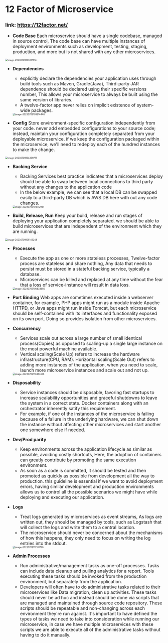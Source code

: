 # 12 Factor of Microservice

### link: https://12factor.net/

- **Code Base** Each microservice should have a single codebase, managed in source control, The code base can have multiple instances of deployment environments such as development, testing, staging, production, and more but is not shared with any other microservices.

<img src="C:\Users\t1551\AppData\Roaming\Typora\typora-user-images\image-20230709103317814.png" alt="image-20230709103317814" style="zoom: 50%;" />

- **Dependencies** 

  - explicitly declare the dependencies your application uses through build tools such as Maven, Gradle(Java), Third-party JAR dependence should be declared using their specific versions number, This allows your microservice to always be built using the same version of libraries.
  - A twelve-factor app never relies on implicit existence of system-wide packages.

  <img src="C:\Users\t1551\AppData\Roaming\Typora\typora-user-images\image-20230709103814448.png" alt="image-20230709103814448" style="zoom:50%;" />

- **Config** Store environment-specific configuration independently from your code. never add embedded configurations to your source code; instead, maintain your configuration completely separated from your deployable microservice. if we keep the configuration packaged within the microservice, we'll need to redeploy each of the hundred instances to make the change.

<img src="C:\Users\t1551\AppData\Roaming\Typora\typora-user-images\image-20230709104309771.png" alt="image-20230709104309771" style="zoom:50%;" />

- **Backing Service**

  - Backing Services best practice indicates that a microservices deploy should be able to swap between local connections to third party without any changes to the application code
  - In the below example, we can see that a local DB can be swapped easily to a third-party DB which is AWS DB here with out any code changes.

  <img src="C:\Users\t1551\AppData\Roaming\Typora\typora-user-images\image-20230709104712951.png" alt="image-20230709104712951" style="zoom:50%;" />

- **Build, Release, Run** Keep your build, release and run stages of deploying your application completely separated. we should be able to build microservices that are independent of the environment which they are running.

<img src="C:\Users\t1551\AppData\Roaming\Typora\typora-user-images\image-20230709105145248.png" alt="image-20230709105145248" style="zoom:50%;" />

- **Processes** 

  - Execute the app as one or more stateless processes, Twelve-factor process are stateless and share nothing, Any data that needs to persist must be stored in a stateful backing service, typically a database. 
  - Microservices can be killed and replaced at any time without the fear that a loss of service-instance will result in data loss.

  <img src="C:\Users\t1551\AppData\Roaming\Typora\typora-user-images\image-20230709105633550.png" alt="image-20230709105633550" style="zoom:50%;" />

- **Port Binding** Web apps are sometimes executed inside a webserver container, for example, PHP apps might run as a module inside Apache HTTPD, or Java apps might run inside Tomcat, but each microservice should be self-contained with its interfaces and functionality exposed on its own port. Doing so provides isolation from other microservices.

- **Concurrency**

  - Services scale out across a large number of small identical process(Copies) as opposed to scaling-up a single large instance on the most powerful machine available.
  - Vertical scaling(Scale Up) refers to increase the hardware infrastructure(CPU, RAM). Horizontal scaling(Scale Out) refers to adding more instances of the application, when you need to scale, launch more microservice instances and scale out and not up.

  <img src="C:\Users\t1551\AppData\Roaming\Typora\typora-user-images\image-20230709110457406.png" alt="image-20230709110457406" style="zoom:50%;" />

- **Disposability** 

  - Service instances should be disposable, favoring fast startups to increase scalability opportunities and graceful shutdowns to leave the system in a correct state. Docker containers along with an orchestrator inherently satify this requirement.
  - For example, if one of the instances of the microservice is failing because of a failure in the underlying hardware, we can shut down the instance without affecting other microservices and start another one somewhere else if needed.

- **Dev/Prod parity**

  - Keep environments across the application lifecycle as similar as possible, avoiding costly shortcuts, Here, the adoption of containers can greatly contribute by promoting the same execution environment.
  - As soon as a code is committed, it should be tested and then promoted as quickly as possible from development all the way to production. this guideline is essential if we want to avoid deployment errors, having similar development and production environments allows us to control all the possible scenarios we might have while deploying and executing our application.

- **Logs**

  - Treat logs generated by microservices as event streams, As logs are written out, they should be managed by tools, such as Logstash that will collect the logs and write them to a central location.
  - The microservice should never be concerned about the mechanisms of how this happens, they only need to focus on writing the log entries into the stdout.

  <img src="C:\Users\t1551\AppData\Roaming\Typora\typora-user-images\image-20230709112101720.png" alt="image-20230709112101720" style="zoom:50%;" />

- **Admin Processes**
  - Run administrative/management tasks as one-off processes. Tasks can include data cleanup and pulling analytics for a report. Tools executing these tasks should be invoked from the production environment, but separately from the application.
  - Developers will often have to do administrative tasks related to their microservices like Data migration, clean up activities. These tasks should never be ad hoc and instead should be done via scripts that are managed and maintained through source code repository. These scripts should be repeatable and non-changing across each environment they're run against. It's important to have defined the types of tasks we need to take into consideration while running our microservice, in case we have multiple microservices with these scripts we are able to execute all of the administrative tasks without having to do it manually.